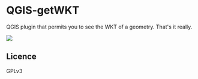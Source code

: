 QGIS-getWKT
===========

QGIS plugin that permits you to see the WKT of a geometry. That's it really.

![](https://user-images.githubusercontent.com/1546518/33796953-16b4b2f8-dcff-11e7-9726-a6fc2492075e.png)

## Licence

GPLv3
